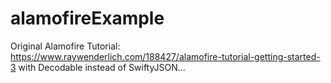 # alamofireExample

Original Alamofire Tutorial: https://www.raywenderlich.com/188427/alamofire-tutorial-getting-started-3
with Decodable instead of SwiftyJSON...
